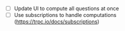 
- [ ] Update UI to compute all questions at once
- [ ] Use subscriptions to handle computations (https://trpc.io/docs/subscriptions)